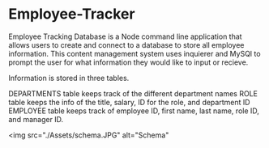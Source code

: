 # Employee-Tracker

Employee Tracking Database is a Node command line application that allows users to create and connect to a database to store all employee information. This content management system uses inquierer and MySQl to prompt the user for what information they would like to input or recieve.

Information is stored in three tables.

DEPARTMENTS table keeps track of the different department names
ROLE table keeps the info of the title, salary, ID for the role, and department ID
EMPLOYEE table keeps track of employee ID, first name, last name, role ID, and manager ID.

<img src="./Assets/schema.JPG" alt="Schema" 

